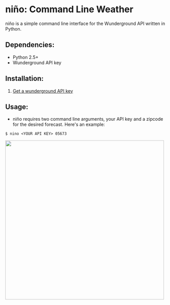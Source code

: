 niño: Command Line Weather
==========================

niño is a simple command line interface for the Wunderground API written in Python. 

Dependencies:
--------------------------

* Python 2.5+
* Wunderground API key

Installation:
--------------------------

1. [Get a wunderground API key][2]

Usage:
--------------------------

* niño requires two command line arguments, your API key and a zipcode for the desired forecast. Here's an example:

`$ nino <YOUR API KEY> 05673`

<a href="http://cl.ly/image/1O1P1W0V1C3x"><img class=centered src="http://f.cl.ly/items/3o390n1v0D0I1b0q422c/nino.png" width="500" /></a>



[2]: http://www.wunderground.com/weather/api/
